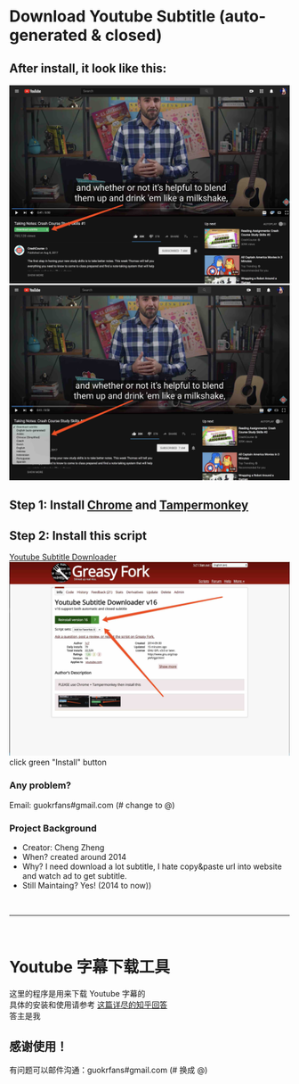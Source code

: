 # Download Youtube Subtitle (auto-generated & closed)
## After install, it look like this:  
![1](img/1.jpg)          
![2](img/2.jpg)          

## Step 1: Install [Chrome](https://www.google.com/chrome/browser/) and [Tampermonkey](https://chrome.google.com/webstore/detail/tampermonkey/dhdgffkkebhmkfjojejmpbldmpobfkfo?utm_source=chrome-ntp-icon)  

## Step 2: Install this script
[Youtube Subtitle Downloader](https://greasyfork.org/scripts/5368-youtube-subtitle-downloader)<br/>
![3](img/3.jpg)   
click green "Install" button

### Any problem?
Email: guokrfans#gmail.com (# change to @)     

### Project Background
* Creator: Cheng Zheng
* When? created around 2014
* Why? I need download a lot subtitle, I hate copy&paste url into website and watch ad to get subtitle.
* Still Maintaing? Yes! (2014 to now))  

<br/>

---

<br/>

# Youtube 字幕下载工具
这里的程序是用来下载 Youtube 字幕的        
具体的安装和使用请参考 [这篇详尽的知乎回答](http://www.zhihu.com/question/19647719/answer/16843974?group_id=789328566)      
答主是我

## 感谢使用！
有问题可以邮件沟通：guokrfans#gmail.com (# 换成 @)
